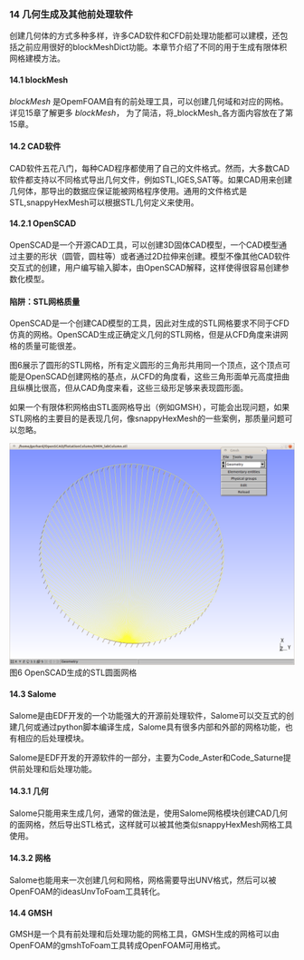 ### 14 几何生成及其他前处理软件
创建几何体的方式多种多样，许多CAD软件和CFD前处理功能都可以建模，还包括之前应用很好的blockMeshDict功能。本章节介绍了不同的用于生成有限体积网格建模方法。

#### 14.1 blockMesh

 _blockMesh_ 是OpemFOAM自有的前处理工具，可以创建几何域和对应的网格。详见15章了解更多 _blockMesh_， 为了简洁，将_blockMesh_各方面内容放在了第15章。

#### 14.2 CAD软件

CAD软件五花八门，每种CAD程序都使用了自己的文件格式。然而，大多数CAD软件都支持以不同格式导出几何文件，例如STL,IGES,SAT等。如果CAD用来创建几何体，那导出的数据应保证能被网格程序使用。通用的文件格式是STL,snappyHexMesh可以根据STL几何定义来使用。

#### 14.2.1 OpenSCAD

OpenSCAD是一个开源CAD工具，可以创建3D固体CAD模型，一个CAD模型通过主要的形状（圆管，圆柱等）或者通过2D拉伸来创建。模型不像其他CAD软件交互式的创建，用户编写输入脚本，由OpenSCAD解释，这样使得很容易创建参数化模型。

#### 陷阱：STL网格质量

OpenSCAD是一个创建CAD模型的工具，因此对生成的STL网格要求不同于CFD仿真的网格。OpenSCAD生成正确定义几何的STL网格，但是从CFD角度来讲网格的质量可能很差。

图6展示了圆形的STL网格，所有定义圆形的三角形共用同一个顶点，这个顶点可能是OpenSCAD创建网格的基点，从CFD的角度看，这些三角形面单元高度扭曲且纵横比很高，但从CAD角度来看，这些三级形足够来表现圆形面。

如果一个有限体积网格由STL面网格导出（例如GMSH），可能会出现问题，如果STL网格的主要目的是表现几何，像snappyHexMesh的一些案例，那质量问题可以忽略。

![OpenSCAD生成的STL圆面网格](images/5.PNG)
图6 OpenSCAD生成的STL圆面网格

#### 14.3 Salome

Salome是由EDF开发的一个功能强大的开源前处理软件，Salome可以交互式的创建几何或通过python脚本编译生成，Salome具有很多内部和外部的网格功能，也有相应的后处理模块。

Salome是EDF开发的开源软件的一部分，主要为Code_Aster和Code_Saturne提供前处理和后处理功能。

#### 14.3.1 几何

Salome只能用来生成几何，通常的做法是，使用Salome网格模块创建CAD几何的面网格，然后导出STL格式，这样就可以被其他类似snappyHexMesh网格工具使用。

#### 14.3.2 网格

Salome也能用来一次创建几何和网格，网格需要导出UNV格式，然后可以被OpenFOAM的ideasUnvToFoam工具转化。

#### 14.4 GMSH

GMSH是一个具有前处理和后处理功能的网格工具，GMSH生成的网格可以由OpenFOAM的gmshToFoam工具转成OpenFOAM可用格式。
